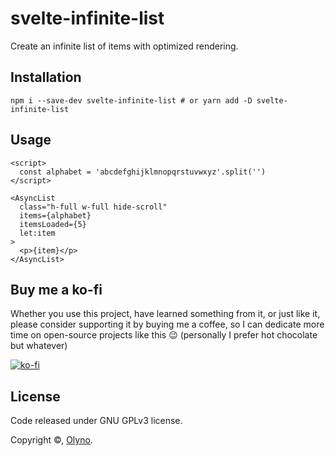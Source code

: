 # svelte-infinite-list

Create an infinite list of items with optimized rendering.

## Installation

```shell
npm i --save-dev svelte-infinite-list # or yarn add -D svelte-infinite-list
```

## Usage

```svelte
<script>
  const alphabet = 'abcdefghijklmnopqrstuvwxyz'.split('')
</script>

<AsyncList
  class="h-full w-full hide-scroll"
  items={alphabet}
  itemsLoaded={5}
  let:item
>
  <p>{item}</p>
</AsyncList>
```

## Buy me a ko-fi

Whether you use this project, have learned something from it, or just like it, please consider supporting it by buying me a coffee, so I can dedicate more time on open-source projects like this 😉 (personally I prefer hot chocolate but whatever)

[![ko-fi](https://www.ko-fi.com/img/githubbutton_sm.svg)](https://ko-fi.com/olyno)

## License

Code released under GNU GPLv3 license.

Copyright ©, [Olyno](https://github.com/Olyno).